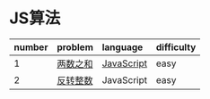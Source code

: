 # JS算法

| number | problem | language | difficulty |
| :--- | :--- | :--- | :--- |
| 1 | [两数之和](https://leetcode-cn.com/problems/two-sum/description/) | [JavaScript](/liang-shu-zhi-he.md) | easy |
| 2 | [反转整数](https://leetcode-cn.com/problems/reverse-integer/description/) | JavaScript | easy |



